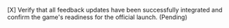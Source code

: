 [X] Verify that all feedback updates have been successfully integrated and confirm the game's readiness for the official launch. (Pending)